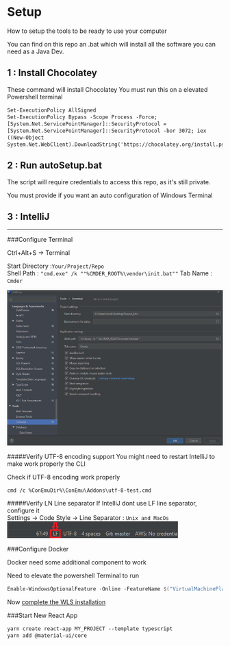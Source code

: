 # Setup
How to setup the tools to be ready to use your computer

You can find on this repo an .bat which will install all the 
software you can need as a Java Dev. 

## 1 : Install Chocolatey
These command will install Chocolatey
You must run this on a elevated Powershell terminal
```
Set-ExecutionPolicy AllSigned
Set-ExecutionPolicy Bypass -Scope Process -Force; [System.Net.ServicePointManager]::SecurityProtocol = [System.Net.ServicePointManager]::SecurityProtocol -bor 3072; iex ((New-Object System.Net.WebClient).DownloadString('https://chocolatey.org/install.ps1'))
```

## 2 : Run autoSetup.bat

The script will require credentials to access this repo, as
it's still private.

You must provide if you want an auto configuration of Windows Terminal

## 3 :  IntelliJ 

_____
###Configure Terminal 

Ctrl+Alt+S &#8594; Terminal 

Start Directory :``Your/Project/Repo``  
Shell Path : ``"cmd.exe" /k ""%CMDER_ROOT%\vendor\init.bat""``
Tab Name : ``Cmder``

![image info](./src/IntelliJTerminalSetup.png)

#####Verify UTF-8 encoding support
You might need to restart IntelliJ to make work properly the CLI

Check if UTF-8 encoding work properly 
```shell script
cmd /c %ConEmuDir%\ConEmu\Addons\utf-8-test.cmd
```
#####Verify LN Line separator
If IntelliJ dont use LF line separator, configure it  
Settings &#8594; Code Style &#8594; Line Separator : ``Unix and MacOs``
![image info](./src/IntelliJLineSeparator.png)

###Configure Docker

Docker need some additional component to work

Need to elevate the powershell Terminal to run
```powershell
Enable-WindowsOptionalFeature -Online -FeatureName $("VirtualMachinePlatform", "Microsoft-Windows-Subsystem-Linux")
```

Now [complete the WLS installation](https://wslstorestorage.blob.core.windows.net/wslblob/wsl_update_x64.msi)


###Start New React App
```shell
yarn create react-app MY_PROJECT --template typescript
yarn add @material-ui/core
```